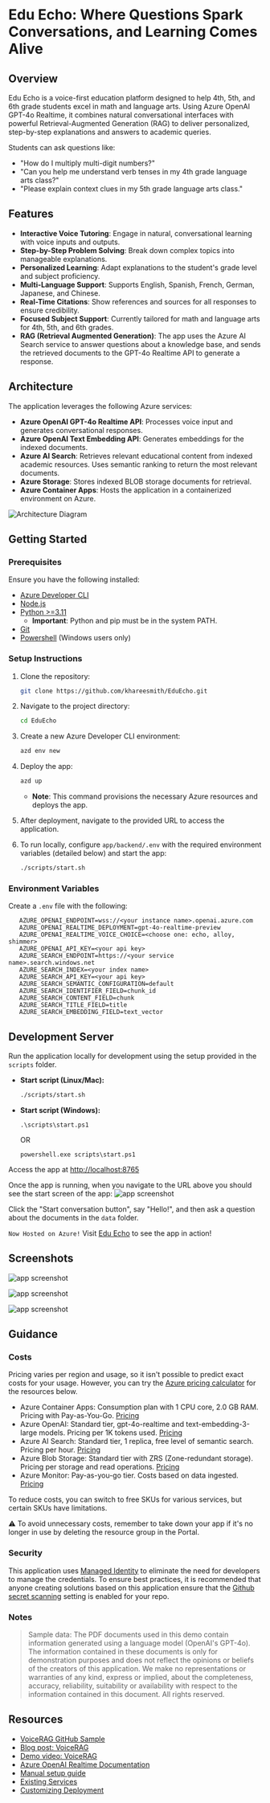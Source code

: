 # Edu Echo: Where Questions Spark Conversations, and Learning Comes Alive

## Overview
Edu Echo is a voice-first education platform designed to help 4th, 5th, and 6th grade students excel in math and language arts. Using Azure OpenAI GPT-4o Realtime, it combines natural conversational interfaces with powerful Retrieval-Augmented Generation (RAG) to deliver personalized, step-by-step explanations and answers to academic queries.

Students can ask questions like:

- "How do I multiply multi-digit numbers?"
- "Can you help me understand verb tenses in my 4th grade language arts class?"
- "Please explain context clues in my 5th grade language arts class."

## Features

- **Interactive Voice Tutoring**: Engage in natural, conversational learning with voice inputs and outputs.
- **Step-by-Step Problem Solving**: Break down complex topics into manageable explanations.
- **Personalized Learning**: Adapt explanations to the student's grade level and subject proficiency.
- **Multi-Language Support**: Supports English, Spanish, French, German, Japanese, and Chinese.
- **Real-Time Citations**: Show references and sources for all responses to ensure credibility.
- **Focused Subject Support**: Currently tailored for math and language arts for 4th, 5th, and 6th grades.
- **RAG (Retrieval Augmented Generation)**: The app uses the Azure AI Search service to answer questions about a knowledge base, and sends the retrieved documents to the GPT-4o Realtime API to generate a response.

## Architecture
The application leverages the following Azure services:

- **Azure OpenAI GPT-4o Realtime API**: Processes voice input and generates conversational responses.
- **Azure OpenAI Text Embedding API**: Generates embeddings for the indexed documents.
- **Azure AI Search**: Retrieves relevant educational content from indexed academic resources. Uses semantic ranking to return the most relevant documents.
- **Azure Storage**: Stores indexed BLOB storage documents for retrieval.
- **Azure Container Apps**: Hosts the application in a containerized environment on Azure.

![Architecture Diagram](docs/RTMTPattern.png)

## Getting Started

### Prerequisites

Ensure you have the following installed:

- [Azure Developer CLI](https://aka.ms/azure-dev/install)
- [Node.js](https://nodejs.org/)
- [Python >=3.11](https://www.python.org/downloads/)
  - **Important**: Python and pip must be in the system PATH.
- [Git](https://git-scm.com/downloads)
- [Powershell](https://learn.microsoft.com/powershell/scripting/install/installing-powershell) (Windows users only)

### Setup Instructions

1. Clone the repository:

    ```bash
    git clone https://github.com/khareesmith/EduEcho.git
    ```

2. Navigate to the project directory:

    ```bash
    cd EduEcho
    ```

3. Create a new Azure Developer CLI environment:

    ```bash
    azd env new
    ```

4. Deploy the app:

    ```bash
    azd up
    ```

   - **Note**: This command provisions the necessary Azure resources and deploys the app.

5. After deployment, navigate to the provided URL to access the application.

6. To run locally, configure `app/backend/.env` with the required environment variables (detailed below) and start the app:

   ```bash
   ./scripts/start.sh
   ```

### Environment Variables

Create a `.env` file with the following:

```env
   AZURE_OPENAI_ENDPOINT=wss://<your instance name>.openai.azure.com
   AZURE_OPENAI_REALTIME_DEPLOYMENT=gpt-4o-realtime-preview
   AZURE_OPENAI_REALTIME_VOICE_CHOICE=<choose one: echo, alloy, shimmer>
   AZURE_OPENAI_API_KEY=<your api key>
   AZURE_SEARCH_ENDPOINT=https://<your service name>.search.windows.net
   AZURE_SEARCH_INDEX=<your index name>
   AZURE_SEARCH_API_KEY=<your api key>
   AZURE_SEARCH_SEMANTIC_CONFIGURATION=default
   AZURE_SEARCH_IDENTIFIER_FIELD=chunk_id
   AZURE_SEARCH_CONTENT_FIELD=chunk
   AZURE_SEARCH_TITLE_FIELD=title
   AZURE_SEARCH_EMBEDDING_FIELD=text_vector
```

## Development Server

Run the application locally for development using the setup provided in the `scripts` folder.

- **Start script (Linux/Mac):**
  ```bash
  ./scripts/start.sh
  ```
- **Start script (Windows):**
  ```pwsh
  .\scripts\start.ps1
  ```

  OR

  ```pwsh
  powershell.exe scripts\start.ps1
  ```

Access the app at [http://localhost:8765](http://localhost:8765)

Once the app is running, when you navigate to the URL above you should see the start screen of the app:
![app screenshot](docs/EduEchoMain.png)

Click the "Start conversation button", say "Hello!", and then ask a question about the documents in the `data` folder.

`Now Hosted on Azure!`
Visit [Edu Echo](https://capps-backend-a34xrvcygjq3u.yellowbush-ff8deaff.eastus2.azurecontainerapps.io) to see the app in action!

## Screenshots

![app screenshot](docs/EduEchoCoversation2.png)

![app screenshot](docs/EduEchoGroundingFile.png)

![app screenshot](docs/EduEchoLanguage2.png)

## Guidance

### Costs

Pricing varies per region and usage, so it isn't possible to predict exact costs for your usage.
However, you can try the [Azure pricing calculator](https://azure.com/e/a87a169b256e43c089015fda8182ca87) for the resources below.

* Azure Container Apps: Consumption plan with 1 CPU core, 2.0 GB RAM. Pricing with Pay-as-You-Go. [Pricing](https://azure.microsoft.com/pricing/details/container-apps/)
* Azure OpenAI: Standard tier, gpt-4o-realtime and text-embedding-3-large models. Pricing per 1K tokens used. [Pricing](https://azure.microsoft.com/pricing/details/cognitive-services/openai-service/)
* Azure AI Search: Standard tier, 1 replica, free level of semantic search. Pricing per hour. [Pricing](https://azure.microsoft.com/pricing/details/search/)
* Azure Blob Storage: Standard tier with ZRS (Zone-redundant storage). Pricing per storage and read operations. [Pricing](https://azure.microsoft.com/pricing/details/storage/blobs/)
* Azure Monitor: Pay-as-you-go tier. Costs based on data ingested. [Pricing](https://azure.microsoft.com/pricing/details/monitor/)

To reduce costs, you can switch to free SKUs for various services, but certain SKUs have limitations.

⚠️ To avoid unnecessary costs, remember to take down your app if it's no longer in use by deleting the resource group in the Portal.

### Security

This application uses [Managed Identity](https://learn.microsoft.com/entra/identity/managed-identities-azure-resources/overview) to eliminate the need for developers to manage the credentials. To ensure best practices, it is recommended that anyone creating solutions based on this application ensure that the [Github secret scanning](https://docs.github.com/code-security/secret-scanning/about-secret-scanning) setting is enabled for your repo.

### Notes

>Sample data: The PDF documents used in this demo contain information generated using a language model (OpenAI's GPT-4o). The information contained in these documents is only for demonstration purposes and does not reflect the opinions or beliefs of the creators of this application. We make no representations or warranties of any kind, express or implied, about the completeness, accuracy, reliability, suitability or availability with respect to the information contained in this document. All rights reserved.

## Resources

- [VoiceRAG GitHub Sample](https://github.com/Azure-Samples/aisearch-openai-rag-audio)
- [Blog post: VoiceRAG](https://aka.ms/voicerag)
- [Demo video: VoiceRAG](https://youtu.be/vXJka8xZ9Ko)
- [Azure OpenAI Realtime Documentation](https://github.com/Azure-Samples/aoai-realtime-audio-sdk/)
- [Manual setup guide](docs/manual_setup.md)
- [Existing Services](docs/existing_services.md)
- [Customizing Deployment](docs/customizing_deploy.md)
